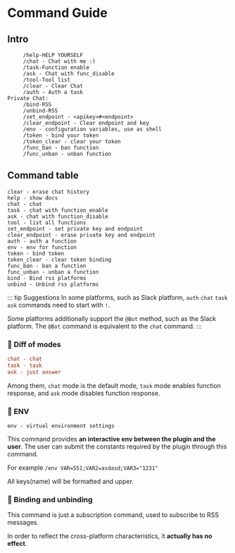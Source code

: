 # Command Guide

## Intro

```text
     /help-HELP YOURSELF
     /chat - Chat with me :)
     /task-Function enable
     /ask - Chat with func_disable
     /tool-Tool list
     /clear - Clear Chat
     /auth - Auth a task
Private Chat:
     /bind-RSS
     /unbind-RSS
     /set_endpoint - <apikey>#<endpoint>
     /clear_endpoint - Clear endpoint and key
     /env - configuration variables, use as shell
     /token - bind your token
     /token_clear - clear your token
     /func_ban - ban function
     /func_unban - unban function
```


## Command table

```shell
clear - erase chat history
help - show docs
chat - chat
task - chat with function_enable
ask - chat with function_disable
tool - list all functions
set_endpoint - set private key and endpoint
clear_endpoint - erase private key and endpoint
auth - auth a function
env - env for function
token - bind token
token_clear - clear token binding
func_ban - ban a function
func_unban - unban a function
bind - Bind rss platforms
unbind - Unbind rss platforms

```

::: tip Suggestions
In some platforms, such as Slack platform, `auth` `chat` `task` `ask` commands need to start with `!`.

Some platforms additionally support the `@Bot` method, such as the Slack platform. The `@Bot` command is equivalent to
the `chat` command.
:::

### 🥽 Diff of modes

```ini
chat - chat
task - task
ask - just answer
```

Among them, `chat` mode is the default mode, `task` mode enables function response, and `ask` mode disables function
response.

### 🧁 ENV

```shell
env - virtual environment settings
```

This command provides **an interactive env between the plugin and the user**. The user can submit the constants
required by the plugin through this command.

For example `/env VAR=551;VAR2=asdasd;VAR3="1231"`

All keys(name) will be formatted and upper.

### 🍭 Binding and unbinding

This command is just a subscription command, used to subscribe to RSS messages.

In order to reflect the cross-platform characteristics, it **actually has no effect**.
